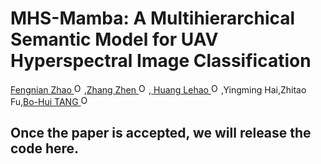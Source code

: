# MHS-Mamba: A Multihierarchical Semantic Model for UAV Hyperspectral Image Classification

<a href="https://orcid.org/0009-0006-0081-7311"> Fengnian Zhao <img alt="ORCID logo" src="https://info.orcid.org/wp-content/uploads/2019/11/orcid_16x16.png" width="16" height="16" /></a>,<a href="https://orcid.org/0000-0002-2300-7112">Zhang Zhen <img alt="ORCID logo" src="https://info.orcid.org/wp-content/uploads/2019/11/orcid_16x16.png" width="16" height="16" /></a>,<a href="https://orcid.org/0009-0008-4239-2088"> Huang Lehao <img alt="ORCID logo" src="https://info.orcid.org/wp-content/uploads/2019/11/orcid_16x16.png" width="16" height="16" /></a>,Yingming Hai,Zhitao Fu,<a href="https://orcid.org/0000-0002-1918-5346">Bo-Hui TANG <img alt="ORCID logo" src="https://info.orcid.org/wp-content/uploads/2019/11/orcid_16x16.png" width="16" height="16" /></a>


## Once the paper is accepted, we will release the code here.
